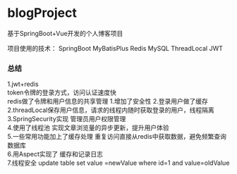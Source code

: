 # blogProject
基于SpringBoot+Vue开发的个人博客项目

项目使用的技术：
SpringBoot MyBatisPlus Redis MySQL ThreadLocal JWT

### 总结
1.jwt+redis  
  token令牌的登录方式，访问认证速度快  
  redis做了令牌和用户信息的共享管理 1.增加了安全性 2.登录用户做了缓存  
2.threadLocal保存用户信息，请求的线程内随时获取登录的用户，线程隔离  
3.SpringSecurity实现 管理员用户权限管理  
4.使用了线程池 实现文章浏览量的异步更新，提升用户体验  
5.一些常用功能加上了缓存处理 重复访问直接从redis中获取数据，避免频繁查询数据库  
6.用Aspect实现了 缓存和记录日志  
7.线程安全 update table set value =newValue where id=1 and value=oldValue  
